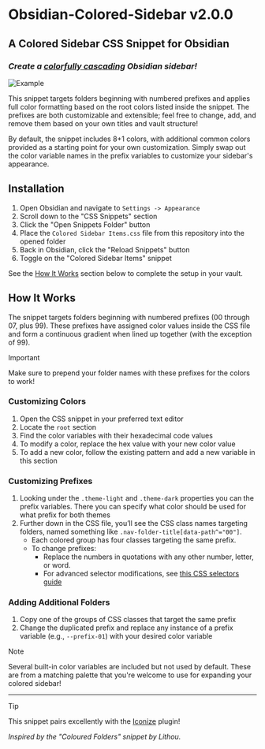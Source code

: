 # Obsidian-Colored-Sidebar v2.0.0

## A Colored Sidebar CSS Snippet for Obsidian

### _Create a [colorfully cascading](https://youtu.be/rAkerV8rlow) Obsidian sidebar!_

![Example](./example.png)

This snippet targets folders beginning with numbered prefixes and applies full color formatting based on the root colors listed inside the snippet. The prefixes are both customizable and extensible; feel free to change, add, and remove them based on your own titles and vault structure!

By default, the snippet includes 8+1 colors, with additional common colors provided as a starting point for your own customization. Simply swap out the color variable names in the prefix variables to customize your sidebar's appearance.

## Installation

1. Open Obsidian and navigate to `Settings -> Appearance`
2. Scroll down to the "CSS Snippets" section
3. Click the "Open Snippets Folder" button
4. Place the `Colored Sidebar Items.css` file from this repository into the opened folder
5. Back in Obsidian, click the "Reload Snippets" button
6. Toggle on the "Colored Sidebar Items" snippet

See the [How It Works](#how-it-works) section below to complete the setup in your vault.

## How It Works

The snippet targets folders beginning with numbered prefixes (00 through 07, plus 99). These prefixes have assigned color values inside the CSS file and form a continuous gradient when lined up together (with the exception of 99).

> [!IMPORTANT]
> Make sure to prepend your folder names with these prefixes for the colors to work!

### Customizing Colors

1. Open the CSS snippet in your preferred text editor
2. Locate the `root` section
3. Find the color variables with their hexadecimal code values
4. To modify a color, replace the hex value with your new color value
5. To add a new color, follow the existing pattern and add a new variable in this section

### Customizing Prefixes

1. Looking under the `.theme-light` and `.theme-dark` properties you can the prefix variables. There you can specify what color should be used for what prefix for both themes
2. Further down in the CSS file, you’ll see the CSS class names targeting folders, named something like `.nav-folder-title[data-path^="00"]`.
   - Each colored group has four classes targeting the same prefix.
   - To change prefixes:
     - Replace the numbers in quotations with any other number, letter, or word.
     - For advanced selector modifications, see [this CSS selectors guide](https://css-tricks.com/almanac/selectors/a/attribute/)

### Adding Additional Folders

1. Copy one of the groups of CSS classes that target the same prefix
2. Change the duplicated prefix and replace any instance of a prefix variable (e.g., `--prefix-01`) with your desired color variable

> [!NOTE]
> Several built-in color variables are included but not used by default. These are from a matching palette that you're welcome to use for expanding your colored sidebar!

---

> [!TIP]  
> This snippet pairs excellently with the [Iconize](https://github.com/FlorianWoelki/obsidian-iconize) plugin!

_Inspired by the "Coloured Folders" snippet by Lithou._
